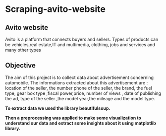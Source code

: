 # Scraping-avito-website
<h2> Avito website </h2>
<div> Avito is a platform that connects buyers and sellers. Types of products can be vehicles,real estate,IT and multimedia, clothing, jobs and services and many other types </div>

<h2> Objective</h2>
 The aim of this project is to collect data about advertisement concerning automobile. The informations extracted about this advertisement are : location of the seller, the number phone of the seller, the brand, the fuel type, gear box type ,fiscal power,price, number of views , date of publishing the ad, type of the seller ,the model year,the mileage and the model type.
 
 
 
<b>To extract data we used the library beautifulsoup.</b> 
 
<b>Then a preprocessing was applied to make some visualization to understand our data and extract some insights about it using matplotlib library.<b> 


